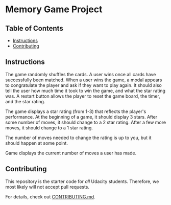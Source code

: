 # Memory Game Project

## Table of Contents

* [Instructions](#instructions)
* [Contributing](#contributing)

## Instructions

The game randomly shuffles the cards. A user wins once all cards have successfully been matched.
When a user wins the game, a modal appears to congratulate the player and ask if they want to play again. It should also tell the user how much time it took to win the game, and what the star rating was.
A restart button allows the player to reset the game board, the timer, and the star rating.


The game displays a star rating (from 1-3) that reflects the player's performance. At the beginning of a game, it should display 3 stars. After some number of moves, it should change to a 2 star rating. After a few more moves, it should change to a 1 star rating.

The number of moves needed to change the rating is up to you, but it should happen at some point.

Game displays the current number of moves a user has made.


## Contributing

This repository is the starter code for _all_ Udacity students. Therefore, we most likely will not accept pull requests.

For details, check out [CONTRIBUTING.md](CONTRIBUTING.md).
